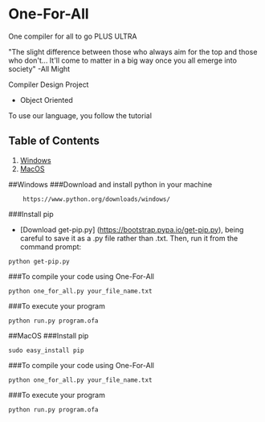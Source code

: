 # One-For-All
One compiler for all to go PLUS ULTRA

"The slight difference between those who always aim for the top and those who don't... It'll come to matter in a big way once you all emerge into society" -All Might

Compiler Design Project 
 - Object Oriented

 To use our language, you follow the tutorial

## Table of Contents
  1. [Windows](#windows)
  1. [MacOS](#macos)

##Windows
###Download and install python in your machine
```
    https://www.python.org/downloads/windows/
```
###Install pip

* <a name="get-pip"></a>[Download get-pip.py] (https://bootstrap.pypa.io/get-pip.py), being careful to save it as a .py file rather than .txt. Then, run it from the command prompt:
```
python get-pip.py

```

###To compile your code using One-For-All
```
python one_for_all.py your_file_name.txt

```

###To execute your program
```
python run.py program.ofa

```

##MacOS
###Install pip

```
sudo easy_install pip

```
###To compile your code using One-For-All
```
python one_for_all.py your_file_name.txt

```

###To execute your program
```
python run.py program.ofa

```

